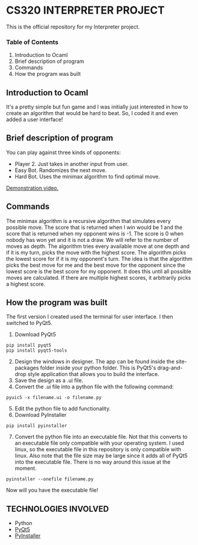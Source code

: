 # CS320 INTERPRETER PROJECT #
This is the official repository for my Interpreter project. 

### Table of Contents ###
1) Introduction to Ocaml
2) Brief description of program
3) Commands
4) How the program was built

## Introduction to Ocaml ##

It's a pretty simple but fun game and I was initially just interested in how to create an algorithm that would be hard to beat. So, I coded it and even added a user interface!

## Brief description of program ##

You can play against three kinds of opponents:
* Player 2. Just takes in another input from user.
* Easy Bot. Randomizes the next move.
* Hard Bot. Uses the minimax algorithm to find optimal move.

[Demonstration video.](https://youtu.be/EiNxiaXhf8w)

## Commands ##

The minimax algorithm is a recursive algorithm that simulates every possible move. The score that is returned when I win would be 1 and the score that is returned when my opponent wins is -1. The score is 0 when nobody has won yet and it is not a draw. We will refer to the number of moves as depth. The algorithm tries every available move at one depth and if it is my turn, picks the move with the highest score. The algorithm picks the lowest score for if it is my opponent's turn. The idea is that the algorithm picks the best move for me and the best move for the opponent since the lowest score is the best score for my opponent. It does this until all possible moves are calculated. If there are multiple highest scores, it arbitrarily picks a highest score. 

## How the program was built ##

The first version I created used the terminal for user interface. I then switched to PyQt5. 
1) Download PyQt5
```
pip install pyqt5
pip install pyqt5-tools
```
2) Design the windows in designer. The app can be found inside the site-packages folder inside your python folder. This is PyQt5's drag-and-drop style application that allows you to build the interface. 
3) Save the design as a .ui file.
4) Convert the .ui file into a python file with the following command:
```
pyuic5 -x filename.ui -o filename.py
```
5) Edit the python file to add functionality. 
6) Download PyInstaller
```
pip install pyinstaller
```
7) Convert the python file into an executable file. Not that this converts to an executable file only compatible with your operating system. I used linux, so the executable file in this repository is only compatible with linux. Also note that the file size may be large since it adds all of PyQt5 into the executable file. There is no way around this issue at the moment.
```
pyinstaller --onefile filename.py
```
Now will you have the executable file! 

## TECHNOLOGIES INVOLVED ##

* Python 
* [PyQt5](https://pypi.org/project/PyQt5/)
* [PyInstaller](https://pyinstaller.org/en/stable/) 

